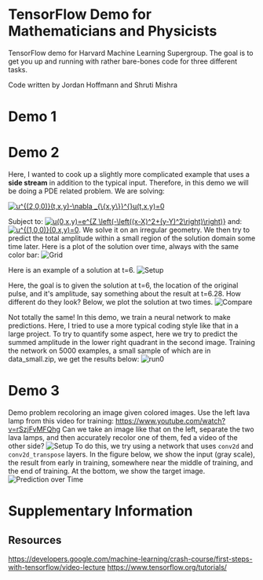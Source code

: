# TensorFlow Demo for Mathematicians and Physicists
TensorFlow demo for Harvard Machine Learning Supergroup. The goal is to get you up and running with rather bare-bones code for three different tasks.

Code written by Jordan Hoffmann and Shruti Mishra

# Demo 1

# Demo 2
Here, I wanted to cook up a slightly more complicated example that uses a **side stream** in addition to the typical input. Therefore, in this
demo we will be doing a PDE related problem. We are solving:

<a href="https://www.codecogs.com/eqnedit.php?latex=u^{(2,0,0)}(t,x,y)-\nabla&space;_{\{x,y\}}^{}u(t,x,y)=0" target="_blank"><img src="https://latex.codecogs.com/gif.latex?u^{(2,0,0)}(t,x,y)-\nabla&space;_{\{x,y\}}^{}u(t,x,y)=0" title="u^{(2,0,0)}(t,x,y)-\nabla _{\{x,y\}}^{}u(t,x,y)=0" /></a>

Subject to:
<a href="https://www.codecogs.com/eqnedit.php?latex=u(0,x,y)=e^{Z&space;\left(-\left((x-X)^2&plus;(y-Y)^2\right)\right)}" target="_blank"><img src="https://latex.codecogs.com/gif.latex?u(0,x,y)=e^{Z&space;\left(-\left((x-X)^2&plus;(y-Y)^2\right)\right)}" title="u(0,x,y)=e^{Z \left(-\left((x-X)^2+(y-Y)^2\right)\right)}" /></a>
and:
<a href="https://www.codecogs.com/eqnedit.php?latex=u^{(1,0,0)}(0,x,y)=0" target="_blank"><img src="https://latex.codecogs.com/gif.latex?u^{(1,0,0)}(0,x,y)=0" title="u^{(1,0,0)}(0,x,y)=0" /></a>. We solve it on an irregular geometry. We then try to predict the total amplitude within a small region of the solution domain some time later.
Here is a plot of the solution over time, always with the same color bar:
![Grid](../master/ims/grid.png)

Here is an example of a solution at t=6.
![Setup](../master/ims/setup.png)

Here, the goal is to given the solution at t=6, the location of the original pulse, and it's amplitude, say something about the result at t=6.28. How different do they look? Below, we plot the solution at two times.
![Compare](../master/ims/diff.png)

Not totally the same! In this demo, we train a neural network to make predictions. Here, I tried to use a more typical coding style like that in a large project. 
To try to quantify some aspect, here we try to predict the summed amplitude in the lower right quadrant in the second image. Training the network on 5000 examples, a small sample of which are in data_small.zip, we get the results below:
![run0](../master/ims/res0.png)

# Demo 3
Demo problem recoloring an image given colored images. Use the left lava lamp from this video for training:
https://www.youtube.com/watch?v=rSzjFvMFQhg
Can we take an image like that on the left, separate the two lava lamps, and then accurately recolor one of them, fed a video of the other side? 
![Setup](../master/ims/Lava_Lamp_Setup.png)
To do this, we try using a network that uses `conv2d` and `conv2d_transpose` layers. In the figure below, we show the input (gray scale), the result from early in training, somewhere near the middle of training, and the end of training. At the bottom, we show the target image. 
![Prediction over Time](../master/ims/PredT.png)


# Supplementary Information 
## Resources

https://developers.google.com/machine-learning/crash-course/first-steps-with-tensorflow/video-lecture
https://www.tensorflow.org/tutorials/
